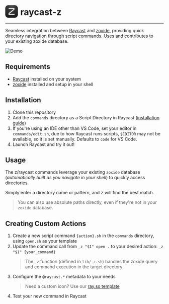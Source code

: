 <div style="display: flex; align-items: center; gap: 8px;">
   <picture>
      <source media="(prefers-color-scheme: dark)" srcset="icons/z.png">
      <img src="icons/z.png" alt="z" height="40">
   </picture>
   <strong style="font-size: 28px;">raycast-z</strong>
</div>

---

Seamless integration between [Raycast](https://raycast.com) and [zoxide](https://github.com/ajeetdsouza/zoxide), providing quick directory navigation through script commands. Uses and contributes to your existing zoxide database.

![Demo](https://github.com/user-attachments/assets/bc6a2b88-4a56-454c-bb21-1f37645642e2)

## Requirements

- [Raycast](https://raycast.com) installed on your system
- [zoxide](https://github.com/ajeetdsouza/zoxide) installed and setup in your shell

## Installation

1. Clone this repository
2. Add the `commands` directory as a Script Directory in Raycast ([installation guide](https://github.com/raycast/script-commands?tab=readme-ov-file#install-script-commands-from-this-repository))
3. If you're using an IDE other than VS Code, set your editor in `commands/edit.sh`, due to how Raycast runs scripts, `$EDITOR` may not be available, so it is set manually. Defaults to `code` for VS Code.
4. Launch Raycast and try it out!

## Usage

The z/raycast commands leverage your existing `zoxide` database (_automatically built as you navigate in your shell_) to quickly access directories.

Simply enter a directory name or pattern, and z will find the best match.

> You can also use absolute paths directly, even if they're not in your `zoxide` database.

## Creating Custom Actions

1. Create a new script command `{action}.sh` in the `commands` directory, using `open.sh` as your template
2. Update the command call from `_z "$1" open .` to your desired action: `_z "$1" {your_command}`
   > The `_z` function (defined in `lib/_z.sh`) handles the zoxide query and command execution in the target directory
3. Configure the `@raycast.*` metadata to your needs
   > Need a custom icon? Use our [ray.so template](https://ray.so/ZJ1T7XP)
4. Test your new command in Raycast
